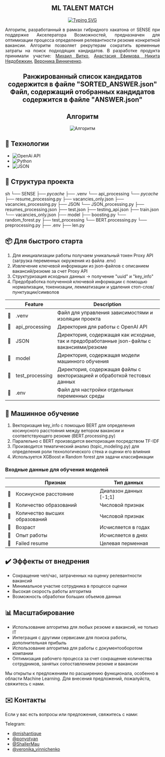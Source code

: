 <h2 align = center> ML TALENT MATCH</h2>
<p align = center><a href="https://git.io/typing-svg"><img src="https://readme-typing-svg.demolab.com?font=Pixelify+Sans&size=30&pause=1000&color=F75D5D&vCenter=true&random=false&width=760&height=25&lines=%D0%90%D0%BB%D0%B3%D0%BE%D1%80%D0%B8%D1%82%D0%BC+%D0%B4%D0%BB%D1%8F+%D1%81%D0%BE%D0%BF%D0%BE%D1%81%D1%82%D0%B0%D0%B2%D0%BB%D0%B5%D0%BD%D0%B8%D1%8F+%D1%80%D0%B5%D0%B7%D1%8E%D0%BC%D0%B5%C2%A0%D0%B8+%D0%B2%D0%B0%D0%BA%D0%B0%D0%BD%D1%81%D0%B8%D0%B8" alt="Typing SVG" /></a></p>
<div align="justify">Алгоритм, разработанный в рамках гибридного хакатона от SENSE при поддержке Акселератора Возможностей, предназначен для оптимизации процесса определения релевантности резюме конкретной вакансии. Алгоритм позволяет рекрутерам сократить временные затраты на поиск подходящих кандидатов. 
В разработке продукта принимали участие: <a href = "https://github.com/mishantique"> Михаил Витко</a>, <a href = "https://github.com/ponyotyan"> Анастасия Ефимова</a>,<a href = "https://github.com/MrShaller"> Никита Недобежкин</a>, <a href = "https://github.com/veronikavinnichenko">Вероника Винниченко</a>.</div>

<h2 align = center> Ранжированный список кандидатов содержится в файле "SORTED_ANSWER.json"
Файл, содержащий отобранных кандидатов содержится в файле "ANSWER.json" </h2>

<!-- ROADMAP -->

<h2 align = center> Алгоритм  </h2>


<p align="center">
 <img src="https://github.com/ponyotyan/ML-TALENT/blob/main/%D0%90%D0%BB%D0%B3%D0%BE%D1%80%D0%B8%D1%82%D0%BC.png" alt="Алгоритм"/>
</p>


## 🔧 Технологии

* ![OpenAi API](https://img.shields.io/badge/OpenAI%20API%20-%20white?logo=openai&color=black)
* ![Python](https://img.shields.io/badge/Python%20-%20white?style=plastic&logo=python&logoColor=yellow&color=%234682B4)
* ![JSON](https://img.shields.io/badge/JSON-white?logo=json&color=%239370DB)
    


## 📂 Структура проекта

sh
└── SENSE
    ├── _pycache_
    ├── .venv
    └── api_processing
       └── _pycache_
          ├── resume_processing.py
          ├── vacancies_only.json
          ├── vacancies_processing.py
    ├── JSON 
       └── JSON_processing.py
          ├── resumes_processing.json
          ├── test.json
          ├── testing_api.json
          ├── train.json
          └── vacancies_only.json
    ├── model
       ├── boosting.py
       └── random_forest.py
    ├── test_processing
       └── BERT.processing.py
       └── preprocessing.py
    ├── .env
    ├── len.py


## 📦 Для быстрого старта

<ol>
 <li> Для инициализации работы получаем уникальный токен Proxy API (загрузка переменных окружения из файла .env)</li>
 <li> Извлечение ключевой информации из json-файлов с описанием вакансий/резюме за счет Proxy API</li>
 <li> Структуризация исходных данных -> получение "uuid" и "key_info"</li>
 <li> Предобработка полученной ключевой информации с помощью нормализации, токенизации, лемматизации и удаления стоп-слов/пунктуации/символов</li>
</ol>

|    |   Feature         | Description |
|----|-------------------|---------------------------------------------------------------|
| 📄 | .venv  | Файл для управления зависимостями и изоляции проекта|
| 📔 | api_processing  |Директория для работы с OpenAI API |
| 📔 | JSON |Директория, содержащая как исходные, так и предобработанные json-файлы с вакансиями/резюме |
| 📔 | model  | Директория, содержащая модели машинного обучения|
| 📔 | test_processing |  Директория, содержащая файлы с векторизацией и обработкой тестовых данных |
| 📄 | .env | Файл для настройки отдельных переменных среды |



## 🧪 Машинное обучение


<ol>
  <li>Векторизация key_info с помощью BERT для определения косинусного расстояния между ветором вакансии и соответствующего резюме (BERT.processing.py)</li>
  <li>Паралельно с BERT производится векторизация посредством TF-IDF</li>
  <li>Производится тематический анализ (topic_modeling.py) для определения роли технологического стека и оценки его влияния</li>
  <li>Используется XGBoost и Random forest для задачи классификации</li>
</ol>


### Входные данные для обучения моделей

|    |   Признак       | Тип данных |
|----|-------------------|---------------------------------------------------------------|
| 📄 | Косинусное расстояние  |Диапазон данных [-1;1]|
| 📄 | Количество образований  |Числовой признак|
| 📄 | Количество высших образований  | Числовой признак|
| 📄 | Возраст  | Исчисляется в годах|
| 📄 | Опыт работы  | Исчисляется в днях|
| 📄 | Failed resume  | Целевая перменная|



## ✔️ Эффекты от внедрения
<ul>
<li>Сокращение чел/час, затраченных на оценку релевантности вакансий</li>
<li>Минимальное участие сотрудника в процессе оценки</li>
<li>Высокая скорость работы алгоритма</li>
<li>Возможность обработки больших объемов данных</li>
</ul>


## 📊 Масштабирование
<ul>
<li>Использование алгоритма для любых резюме и вакансий, не только IT</li>
<li>Интеграция с другими сервисами для поиска работы, дополнительная прибыль</li>
<li>Использование алгоритма для работы с документооборотом компании</li>
<li>Оптимизация рабочего процесса за счет сокращение количества сотрудников, занятых сопоставлением резюме и вакансии</li>
</ul>

Мы открыты к предложениям по расширению функционала, особенно в области Machine Learning. Для внесения предложений, пожалуйста, свяжитесь с нами.

## ✉️ Контакты
Если у вас есть вопросы или предложения, свяжитесь с нами:


Telegram: 
- [@mishantique](https://t.me/mishantique) 
- [@ponyotyan](https://t.me/ponyotyan)
- [@ShallerMau](https://t.me/ShallerMau)
- [@veronika_vinnichenko](https://t.me/veronika_vinnichenko)